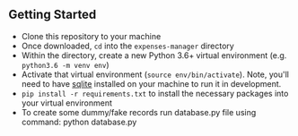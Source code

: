 ## Getting Started

- Clone this repository to your machine
- Once downloaded, `cd` into the `expenses-manager` directory
- Within the directory, create a new Python 3.6+ virtual environment (e.g. `python3.6 -m venv env`)
- Activate that virtual environment (`source env/bin/activate`). Note, you'll need to have [sqlite](https://www.sqlite.org/index.html) installed on your machine to run it in development.
- `pip install -r requirements.txt` to install the necessary packages into your virtual environment
- To create some dummy/fake records run database.py file using command: python database.py
